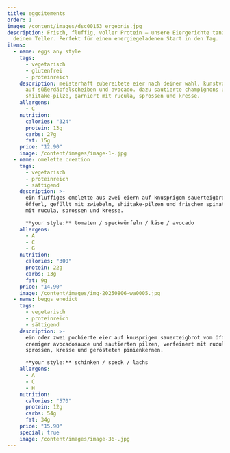 ```yaml
---
title: eggcitements
order: 1
image: /content/images/dsc00153_ergebnis.jpg
description: Frisch, fluffig, voller Protein – unsere Eiergerichte tanzen auf
  deinem Teller. Perfekt für einen energiegeladenen Start in den Tag.
items:
  - name: eggs any style
    tags:
      - vegetarisch
      - glutenfrei
      - proteinreich
    description: meisterhaft zubereitete eier nach deiner wahl, kunstvoll serviert
      auf süßerdäpfelscheiben und avocado. dazu sautierte champignons und
      shiitake-pilze, garniert mit rucula, sprossen und kresse.
    allergens:
      - C
    nutrition:
      calories: "324"
      protein: 13g
      carbs: 27g
      fat: 15g
    price: "12.90"
    image: /content/images/image-1-.jpg
  - name: omelette creation
    tags:
      - vegetarisch
      - proteinreich
      - sättigend
    description: >-
      ein fluffiges omelette aus zwei eiern auf knusprigem sauerteigbrot vom
      öfferl, gefüllt mit zwiebeln, shiitake-pilzen und frischem spinat. gekrönt
      mit rucula, sprossen und kresse.

      **your style:** tomaten / speckwürfeln / käse / avocado
    allergens:
      - A
      - C
      - G
    nutrition:
      calories: "300"
      protein: 22g
      carbs: 13g
      fat: 9g
    price: "14.90"
    image: /content/images/img-20250806-wa0005.jpg
  - name: beggs enedict
    tags:
      - vegetarisch
      - proteinreich
      - sättigend
    description: >-
      ein oder zwei pochierte eier auf knusprigem sauerteigbrot vom öfferl, mit
      cremiger avocadosauce und sautierten pilzen, verfeinert mit rucula,
      sprossen, kresse und gerösteten pinienkernen.

      **your style:** schinken / speck / lachs
    allergens:
      - A
      - C
      - H
    nutrition:
      calories: "570"
      protein: 12g
      carbs: 54g
      fat: 34g
    price: "15.90"
    special: true
    image: /content/images/image-36-.jpg
---
```

